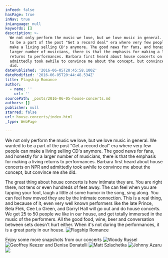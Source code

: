 ```yaml
---
inFeed: false
hasPage: true
inNav: true
inLanguage: null
keywords: []
description: >-
  We not only perform the music we love, but we love music in general. We wanted
  to be a part of the post "Get a record deal" era where very few people can
  make a living selling CD's anymore. The good news for fans, and honestly for a
  larger number of musicians, there is that the emphasis for making a living
  returns to performances. Barbara first heard about house concerts on NPR and
  admittedly took awhile to convince me about the concept, but convince me she
  did.
datePublished: '2016-06-05T20:45:58.100Z'
dateModified: '2016-06-05T20:44:48.534Z'
title: Flagship Romance
author:
  - name: ''
    url: ''
sourcePath: _posts/2016-06-05-house-concerts.md
authors: []
publisher: null
starred: false
url: house-concerts/index.html
_type: WebPage

---
```

We not only perform the music we love, but we love music in general. We wanted to be a part of the post "Get a record deal" era where very few people can make a living selling CD's anymore. The good news for fans, and honestly for a larger number of musicians, there is that the emphasis for making a living returns to performances. Barbara first heard about house concerts on NPR and admittedly took awhile to convince me about the concept, but convince me she did.

The great thing about house concerts is how intimate they are. You are right there, not tens or even hundreds of feet away. The can feel when you are tapping your foot, laugh a little at some humor in the song, sing along. You can feel how moved they are by the intimate connection. This is a real thing, and because of it, even very well known performers like the late Prince, Bela Flek, Cee Lo Green, and Darryl Hall will go out and do house concerts. We get 25 to 50 people we like in our house, and get totally immersed in the music of the performers. All the good food, wine, beer and conversation between sets doesn't hurt either. When it's not during the performances, it is a great party in our house. ![Flagship Romance](https://s3-us-west-2.amazonaws.com/the-grid-img/p/abfa9ec560a63f00a915f825549bbdb0908df00f.jpg)

Enjoy some more snapshots from our concerts
![Woody Russel](https://the-grid-user-content.s3-us-west-2.amazonaws.com/8bc0c245-5e10-4103-a78e-aada18195b9a.jpg)
![Geoffrey Keezer and Denise Donatelli](https://the-grid-user-content.s3-us-west-2.amazonaws.com/5a6c8819-c1f4-4fcc-8a69-c814f624f31b.jpg)
![Matt Szlachetka](https://the-grid-user-content.s3-us-west-2.amazonaws.com/99407271-c5d1-4dc4-85c8-a12ee8c779d2.jpg)
![Johnny Azaru](https://the-grid-user-content.s3-us-west-2.amazonaws.com/90fcc364-bb5c-432c-819f-9eb506ee17dd.jpg)
![](https://the-grid-user-content.s3-us-west-2.amazonaws.com/5cc5580c-7e22-44a9-97fe-51d2a06c0032.jpg)